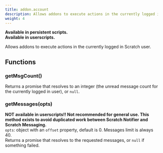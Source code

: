 ```yaml
---
title: addon.account
description: Allows addons to execute actions in the currently logged in Scratch user.
weight: 4
---
```


**Available in persistent scripts.**  
**Available in userscripts.**

Allows addons to execute actions in the currently logged in Scratch user.

## Functions
### getMsgCount()
Returns a promise that resolves to an integer (the unread message count for the currently logged in user), or `null`.
### getMessages(opts)
**NOT available in userscripts!! Not recommended for general use. This method exists to avoid duplicated work between Scratch Notifier and Scratch Messaging.**  
`opts`: object with an `offset` property, default is 0. Messages limit is always 40.  
Returns a promise that resolves to the requested messages, or `null` if something failed.